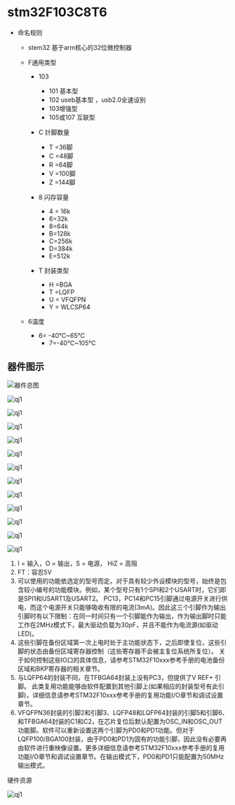 # stm32F103C8T6

+ 命名规则	

  + stem32 基于arm核心的32位微控制器
  + F通用类型

    + 103
      + 101  基本型
      + 102 useb基本型 ，usb2.0全速设别
      + 103增强型
      + 105或107 互联型

    + C 针脚数量
      + T =36脚
      + C =48脚
      + R =64脚
      + V =100脚 
      + Z =144脚

    + 8 闪存容量
      + 4 = 16k
      + 6=32k
      + 8=64k
      + B=128k
      + C=256k
      + D=384k
      + E=512k

    + T 封装类型
      + H =BGA
      + T =LQFP
      + U = VFQFPN
      + Y = WLCSP64
  + 6温度
    + 6= -40℃~65℃
      + 7=-40℃~105℃



## 器件图示



![器件总图](../images/stm32简介/器件总图.png)

![qj1](../images/stm32简介/qj1.png)

![qj1](../images/stm32简介/qj2.png)

![qj1](../images/stm32简介/qj3.png)

![qj1](../images/stm32简介/qj4.png)

![qj1](../images/stm32简介/qj5.png)

![qj1](../images/stm32简介/qj6.png)

![qj1](../images/stm32简介/qj7.png)

![qj1](../images/stm32简介/qj8.png)

![qj1](../images/stm32简介/qj9.png)



![qj1](../images/stm32简介/stm32结构图.png)

![qj1](../images/stm32简介/引脚定义图2.png)

![qj1](../images/stm32简介/引脚定义图.png)

1. I = 输入，O = 输出，S = 电源， HiZ = 高阻
2. FT：容忍5V
3. 可以使用的功能依选定的型号而定。对于具有较少外设模块的型号，始终是包含较小编号的功能模块。例如，某个型号只有1个SPI和2个USART时，它们即是SPI1和USART1及USART2。
   PC13，PC14和PC15引脚通过电源开关进行供电，而这个电源开关只能够吸收有限的电流(3mA)。因此这三个引脚作为输出引脚时有以下限制：在同一时间只有一个引脚能作为输出，作为输出脚时只能工作在2MHz模式下，最大驱动负载为30pF，并且不能作为电流源(如驱动LED)。
4. 这些引脚在备份区域第一次上电时处于主功能状态下，之后即使复位，这些引脚的状态由备份区域寄存器控制（这些寄存器不会被主复位系统所复位）。 关于如何控制这些IO口的具体信息，请参考STM32F10xxx参考手册的电池备份区域和BKP寄存器的相关章节。
5. 与LQFP64的封装不同，在TFBGA64封装上没有PC3，但提供了V REF+ 引脚。
   此类复用功能能够由软件配置到其他引脚上(如果相应的封装型号有此引脚)，详细信息请参考STM32F10xxx参考手册的复用功能I/O章节和调试设置章节。
6. VFQFPN36封装的引脚2和引脚3、LQFP48和LQFP64封装的引脚5和引脚6、和TFBGA64封装的C1和C2，在芯片复位后默认配置为OSC_IN和OSC_OUT功能脚。软件可以重新设置这两个引脚为PD0和PD1功能。但对于LQFP100/BGA100封装，由于PD0和PD1为固有的功能引脚，因此没有必要再由软件进行重映像设置。更多详细信息请参考STM32F10xxx参考手册的复用功能I/O章节和调试设置章节。在输出模式下，PD0和PD1只能配置为50MHz输出模式。





硬件资源

![qj1](../images/stm32简介/yjzy.png)

